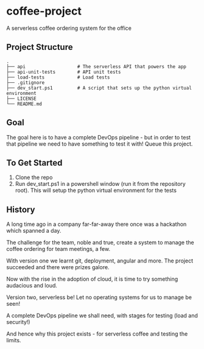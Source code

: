 # coffee-project
A serverless coffee ordering system for the office

## Project Structure
    .
    ├── api                   # The serverless API that powers the app
    ├── api-unit-tests        # API unit tests
    ├── load-tests            # Load tests
    ├── .gitignore            
    ├── dev_start.ps1         # A script that sets up the python virtual environment
    ├── LICENSE
    └── README.md

## Goal
The goal here is to have a complete DevOps pipeline - but in order to test that pipeline we need to have something to test it with!
Queue this project.

## To Get Started
1. Clone the repo
2. Run dev_start.ps1 in a powershell window (run it from the repository root). This will setup the python virtual environment for the tests

## History
A long time ago in a company far-far-away there once was a hackathon which spanned a day.

The challenge for the team, noble and true, create a system to manage the coffee ordering for team meetings, a few.

With version one we learnt git, deployment, angular and more. The project succeeded and there were prizes galore.

Now with the rise in the adoption of cloud, it is time to try something audacious and loud.

Version two, serverless be! Let no operating systems for us to manage be seen!

A complete DevOps pipeline we shall need, with stages for testing (load and security!)

And hence why this project exists - for serverless coffee and testing the limits.
